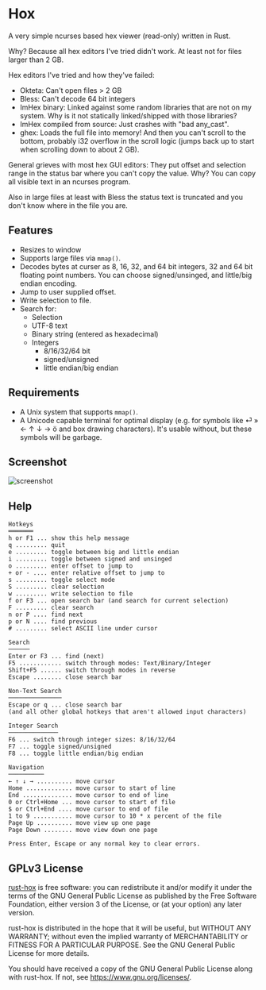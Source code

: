 Hox
===

A very simple ncurses based hex viewer (read-only) written in Rust.

Why? Because all hex editors I've tried didn't work. At least not for files
larger than 2 GB.

Hex editors I've tried and how they've failed:

* Okteta: Can't open files > 2 GB
* Bless: Can't decode 64 bit integers
* ImHex binary: Linked against some random libraries that are not on my system.
  Why is it not statically linked/shipped with those libraries?
* ImHex compiled from source: Just crashes with "bad any_cast".
* ghex: Loads the full file into memory! And then you can't scroll to the
  bottom, probably i32 overflow in the scroll logic (jumps back up to start
  when scrolling down to about 2 GB).

General grieves with most hex GUI editors: They put offset and selection range
in the status bar where you can't copy the value. Why? You can copy all visible
text in an ncurses program.

Also in large files at least with Bless the status text is truncated and you
don't know where in the file you are.

Features
--------

* Resizes to window
* Supports large files via `mmap()`.
* Decodes bytes at curser as 8, 16, 32, and 64 bit integers, 32 and 64 bit
  floating point numbers. You can choose signed/unsinged, and little/big endian
  encoding.
* Jump to user supplied offset.
* Write selection to file.
* Search for:
  * Selection
  * UTF-8 text
  * Binary string (entered as hexadecimal)
  * Integers
    * 8/16/32/64 bit
    * signed/unsigned
    * little endian/big endian

Requirements
------------

* A Unix system that supports `mmap()`.
* A Unicode capable terminal for optimal display (e.g. for symbols like ⏎ » ← ↑
  ↓ → ö and box drawing characters). It's usable without, but these symbols will
  be garbage.

Screenshot
----------

![screenshot](https://i.imgur.com/YkulstQ.png)

Help
----

```plain
Hotkeys
═══════
h or F1 ... show this help message
q ......... quit
e ......... toggle between big and little endian
i ......... toggle between signed and unsinged
o ......... enter offset to jump to
+ or - .... enter relative offset to jump to
s ......... toggle select mode
S ......... clear selection
w ......... write selection to file
f or F3 ... open search bar (and search for current selection)
F ......... clear search
n or P .... find next
p or N .... find previous
# ......... select ASCII line under cursor

Search
──────
Enter or F3 ... find (next)
F5 ............ switch through modes: Text/Binary/Integer
Shift+F5 ...... switch through modes in reverse
Escape ........ close search bar

Non-Text Search
───────────────
Escape or q ... close search bar
(and all other global hotkeys that aren't allowed input characters)

Integer Search
──────────────
F6 ... switch through integer sizes: 8/16/32/64
F7 ... toggle signed/unsigned
F8 ... toggle little endian/big endian

Navigation
──────────
← ↑ ↓ → .......... move cursor
Home ............. move cursor to start of line
End .............. move cursor to end of line
0 or Ctrl+Home ... move cursor to start of file
$ or Ctrl+End .... move cursor to end of file
1 to 9 ........... move cursor to 10 * x percent of the file
Page Up .......... move view up one page
Page Down ........ move view down one page

Press Enter, Escape or any normal key to clear errors.
```

GPLv3 License
-------------

[rust-hox](https://github.com/panzi/rust-hox) is free software: you can
redistribute it and/or modify it under the terms of the GNU General Public
License as published by the Free Software Foundation, either version 3 of the
License, or (at your option) any later version.

rust-hox is distributed in the hope that it will be useful, but WITHOUT ANY
WARRANTY; without even the implied warranty of MERCHANTABILITY or FITNESS FOR A
PARTICULAR PURPOSE.  See the GNU General Public License for more details.

You should have received a copy of the GNU General Public License along with
rust-hox.  If not, see <https://www.gnu.org/licenses/>.
